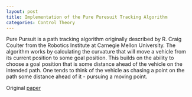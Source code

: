 ```yaml
---
layout: post
title: Implementation of the Pure Puresuit Tracking Algorithm 
categories: Control Theory
---
```


Pure Pursuit is a path tracking algorithm originally described by R. Craig Coulter from the Robotics Institute at Carnegie Mellon University. The algorithm works by calculating the curvature that will move a vehicle from its current position to some goal position. This builds on the ability to choose a goal position that is some distance ahead of the vehicle on the intended path. One tends to think of the vehicle as chasing a point on the path some distance ahead of it - pursuing a moving point. 

Original [paper](https://www.ri.cmu.edu/pub_files/pub3/coulter_r_craig_1992_1/coulter_r_craig_1992_1.pdf)